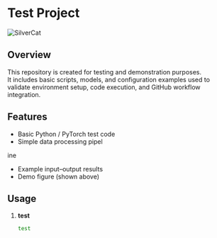 # Test Project
![SilverCat](https://github.com/user-attachments/assets/b620b477-b582-4ca7-97d7-df7cc5068266)



## Overview
This repository is created for testing and demonstration purposes.  
It includes basic scripts, models, and configuration examples used to validate environment setup, code execution, and GitHub workflow integration.

## Features
- Basic Python / PyTorch test code
- Simple data processing pipel


ine
- Example input–output results
- Demo figure (shown above)

## Usage

1. **test**
   ```bash
   test
